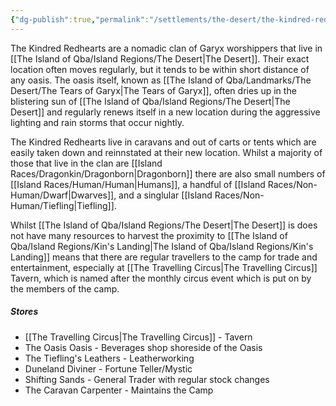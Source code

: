 ```yaml
---
{"dg-publish":true,"permalink":"/settlements/the-desert/the-kindred-redhearts/"}
---
```


The Kindred Redhearts are a nomadic clan of Garyx worshippers that live in [[The Island of Qba/Island Regions/The Desert\|The Desert]]. Their exact location often moves regularly, but it tends to be within short distance of any oasis. The oasis itself, known as [[The Island of Qba/Landmarks/The Desert/The Tears of Garyx\|The Tears of Garyx]], often dries up in the blistering sun of [[The Island of Qba/Island Regions/The Desert\|The Desert]] and regularly renews itself in a new location during the aggressive lighting and rain storms that occur nightly. 

The Kindred Redhearts live in caravans and out of carts or tents which are easily taken down and reinnstated at their new location. Whilst a majority of those that live in the clan are [[Island Races/Dragonkin/Dragonborn\|Dragonborn]] there are also small numbers of [[Island Races/Human/Human\|Humans]], a handful of [[Island Races/Non-Human/Dwarf\|Dwarves]], and a singlular [[Island Races/Non-Human/Tiefling\|Tiefling]].

Whilst [[The Island of Qba/Island Regions/The Desert\|The Desert]] is does not have many resources to harvest the proximity to [[The Island of Qba/Island Regions/Kin's Landing\|The Island of Qba/Island Regions/Kin's Landing]] means that there are regular travellers to the camp for trade and entertainment, especially at [[The Travelling Circus\|The Travelling Circus]] Tavern, which is named after the monthly circus event which is put on by the members of the camp.

##### Stores
- [[The Travelling Circus\|The Travelling Circus]] - Tavern
- The Oasis Oasis - Beverages shop shoreside of the Oasis
- The Tiefling's Leathers - Leatherworking
- Duneland Diviner - Fortune Teller/Mystic
- Shifting Sands - General Trader with regular stock changes
- The Caravan Carpenter - Maintains the Camp